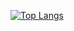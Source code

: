 

[![Top Langs](https://github.com/xiaoxinxing66/Campus_communication_platform?username=xiaoxinxing66)](https://github.com/anuraghazra/github-readme-stats)
